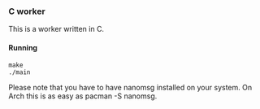 ### C worker

This is a worker written in C.


#### Running

```
make
./main
```

Please note that you have to have nanomsg installed on your system. On Arch
this is as easy as pacman -S nanomsg.
